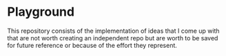 # Playground
This repository consists of the implementation of ideas that I come up with that are not worth creating an independent repo but are worth to be saved for future reference or because of the effort they represent.
